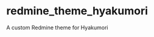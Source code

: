 <!--
SPDX-FileCopyrightText: 2021 Hyakumori contributors <info@hyakumori.com>

SPDX-License-Identifier: GPL-3.0-or-later
-->

# redmine_theme_hyakumori

A custom Redmine theme for Hyakumori
